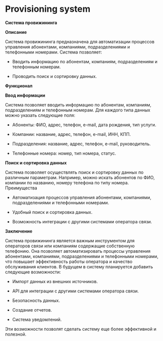 # Provisioning system

**Система провижининга**

**Описание**

Система провижининга предназначена для автоматизации процессов управления абонентами, компаниями, подразделениями и телефонными номерами.
Система позволяет:

- Вводить информацию по абонентам, компаниям, подразделениям и телефонным номерам.
  
- Проводить поиск и сортировку данных.
  
**Функционал**

**Ввод информации**

Система позволяет вводить информацию по абонентам, компаниям, подразделениям и телефонным номерам. Для каждого типа данных можно указать следующие поля:

- Абоненты: ФИО, адрес, телефон, e-mail, дата рождения, тип услуги.
  
- Компании: название, адрес, телефон, e-mail, ИНН, КПП.
  
- Подразделения: название, адрес, телефон, e-mail, руководитель.
  
- Телефонные номера: номер, тип номера, статус.
  
**Поиск и сортировка данных**

Система позволяет осуществлять поиск и сортировку данных по различным параметрам. Например, можно искать абонентов по ФИО, компании по названию, номеру телефона по типу номера.
Преимущества

- Автоматизация процессов управления абонентами, компаниями, подразделениями и телефонными номерами.
  
- Удобный поиск и сортировка данных.
  
- Возможность интеграции с другими системами оператора связи.
  
**Заключение**

Система провижининга является важным инструментом для операторов связи или компаниям содержащие собственную телефонию. Она позволяет автоматизировать процессы управления абонентами, компаниями, подразделениями и телефонными номерами, что повышает эффективность работы оператора и качество обслуживания клиентов.
В будущем в систему планируется добавить следующие возможности:

- Импорт данных из внешних источников.
  
- API для интеграции с другими системами оператора связи.
  
- Безопасность данных.
  
- Создание отчетов.
  
- Система уведомлений.
  
Эти возможности позволят сделать систему еще более эффективной и полезной.


